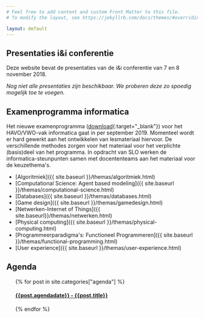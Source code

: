 ```yaml
---
# Feel free to add content and custom Front Matter to this file.
# To modify the layout, see https://jekyllrb.com/docs/themes/#overriding-theme-defaults

layout: default
---
```


## Presentaties i&i conferentie

Deze website bevat de presentaties van de i&i conferentie van 7 en 8 november 2018.

*Nog niet alle presentaties zijn beschikbaar.
We proberen deze zo spoedig mogelijk toe te voegen.*

## Examenprogramma informatica

Het nieuwe examenprogramma ([download]({{site.baseurl}}/download/advies-examenprogramma-informatica-havo-vwo.pdf){:target="_blank"})
 voor het HAVO/VWO-vak informatica gaat in per september 2019.
Momenteel wordt er hard gewerkt aan het ontwikkelen van lesmateriaal hiervoor.
De verschillende methodes zorgen voor het materiaal voor het verplichte (basis)deel van het programma.
In opdracht van SLO werken de informatica-steunpunten samen met docententeams aan het materiaal voor de keuzethema's.

* [Algoritmiek]({{ site.baseurl }}/themas/algoritmiek.html)
* [Computational Science: Agent based modeling]({{ site.baseurl }}/themas/computational-science.html)
* [Databases]({{ site.baseurl }}/themas/databases.html)
* [Game design]({{ site.baseurl }}/themas/gamedesign.html)
* [Netwerken-Internet of Things]({{ site.baseurl}}/themas/netwerken.html)
* [Physical computing]({{ site.baseurl }}/themas/physical-computing.html)
* [Programmeerparadigma's: Functioneel Programmeren]({{ site.baseurl }}/themas/functional-programming.html)
* [User experience]({{ site.baseurl }}/themas/user-experience.html)

## Agenda

<div class="agenda-list">
  <ul>
    {% for post in site.categories["agenda"] %}
      <h4><a href="{{ site.baseurl }}{{ post.url }}">{{post.agendadate}} - {{post.title}}</a></h4>
    {% endfor %}
  </ul>
</div>
